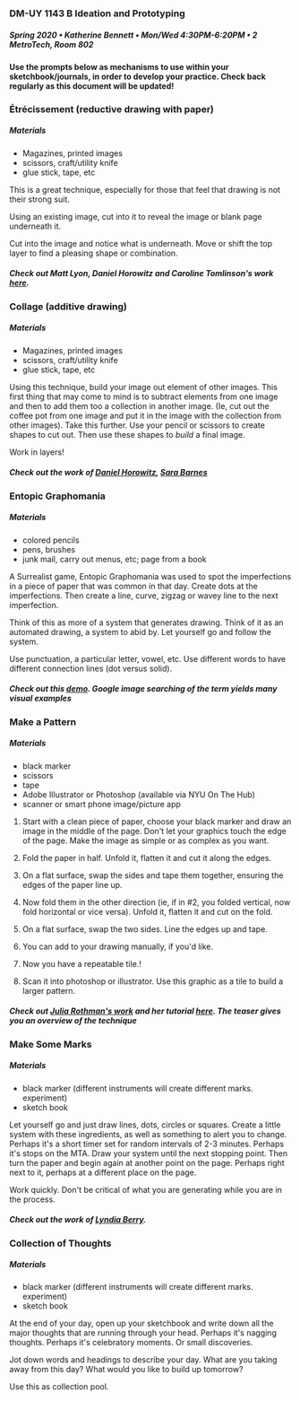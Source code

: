 ### DM-UY 1143 B Ideation and Prototyping
##### Spring 2020 • Katherine Bennett • Mon/Wed 4:30PM-6:20PM • 2 MetroTech, Room 802


#### Use the prompts below as mechanisms to use within your sketchbook/journals, in order to develop your practice. Check back regularly as this document will be updated!




### Étrécissement (reductive drawing with paper)
##### Materials
* Magazines, printed images
* scissors, craft/utility knife
* glue stick, tape, etc

This is a great technique, especially for those that feel that drawing is not their strong suit.

Using an existing image, cut into it to reveal the image or blank page underneath it.

Cut into the image and notice what is underneath. Move or shift the top layer to find a pleasing shape or combination.

##### Check out Matt Lyon, Daniel Horowitz and Caroline Tomlinson's work [here](https://books.google.com/books?id=Ywo4AgAAQBAJ&pg=PA39&lpg=PA39&dq=matt+lyon+23january+2011&source=bl&ots=rvaWmKEKDL&sig=ACfU3U210SuXnlGkZMtH9d7cvuGrQ_Klkw&hl=en&sa=X&ved=2ahUKEwi5wM_d67voAhUVgnIEHWmyBmEQ6AEwAHoECAsQAQ#v=onepage&q=matt%20lyon%2023january%202011&f=false).







### Collage (additive drawing)
##### Materials
* Magazines, printed images
* scissors, craft/utility knife
* glue stick, tape, etc

Using this technique, build your image out element of other images. This first thing that may come to mind is to subtract elements from one image and then to add them too a collection in another image. (Ie, cut out the coffee pot from one image and put it in the image with the collection from other images). Take this further. Use your pencil or scissors to create shapes to cut out. Then use these shapes to _build_ a final image.

Work in layers!

##### Check out the work of [Daniel Horowitz](https://www.daniel-horowitz.com/365), [Sara Barnes](https://images.app.goo.gl/5m6vrNxVHx9cYXcZ7) 






### Entopic Graphomania 
##### Materials
* colored pencils
* pens, brushes
* junk mail, carry out menus, etc; page from a book

A Surrealist game, Entopic Graphomania was used to spot the imperfections in a piece of paper that was common in that day. Create dots at the imperfections. Then create a line, curve, zigzag or wavey line to the next imperfection.

Think of this as more of a system that generates drawing. Think of it as an automated drawing, a system to abid by. Let yourself go and follow the system.

Use punctuation, a particular letter, vowel, etc. Use different words to have different connection lines (dot versus solid). 


##### Check out this [demo](https://markmakingexercises.com/entopic-graphomania/). Google image searching of the term yields many visual examples







### Make a Pattern
##### Materials
* black marker
* scissors
* tape
* Adobe Illustrator or Photoshop (available via NYU On The Hub)
* scanner or smart phone image/picture app

1. Start with a clean piece of paper, choose your black marker and draw an image in the middle of the page. Don't let your graphics touch the edge of the page. Make the image as simple or as complex as you want.

2. Fold the paper in half. Unfold it, flatten it and cut it along the edges.

3. On a flat surface, swap the sides and tape them together, ensuring the edges of the paper line up.

4. Now fold them in the other direction (ie, if in #2, you folded vertical, now fold horizontal or vice versa). Unfold it, flatten it and cut on the fold.

5. On a flat surface, swap the two sides. Line the edges up and tape.

6. You can add to your drawing manually, if you'd like.

7. Now you have a repeatable tile.!

8. Scan it into photoshop or illustrator. Use this graphic as a tile to build a larger pattern.


##### Check out [Julia Rothman's work](https://www.juliarothman.com/patterns-1) and her tutorial [here](https://www.skillshare.com/classes/Illustrating-Patterns-Creating-Hand-Drawn-Wallpaper/112402133). The teaser gives you an overview of the technique





### Make Some Marks
##### Materials
* black marker (different instruments will create different marks. experiment)
* sketch book

Let yourself go and just draw lines, dots, circles or squares. Create a little system with these ingredients, as well as something to alert you to change. Perhaps it's a short timer set for random intervals of 2-3 minutes. Perhaps it's stops on the MTA. Draw your system until the next stopping point. Then turn the paper and begin again at another point on the page. Perhaps right next to it, perhaps at a different place on the page. 

Work quickly. Don't be critical of what you are generating while you are in the process. 

##### Check out the work of [Lyndia Berry](https://www.barclayagency.com/speakers/lynda-barry/).






### Collection of Thoughts
##### Materials
* black marker (different instruments will create different marks. experiment)
* sketch book

At the end of your day, open up your sketchbook and write down all the major thoughts that are running through your head. Perhaps it's nagging thoughts. Perhaps it's celebratory moments. Or small discoveries.

Jot down words and headings to describe your day. What are you taking away from this day? What would you like to build up tomorrow?

Use this as collection pool.